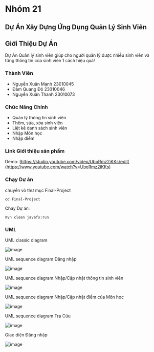 # Nhóm 21

## Dự Án Xây Dựng Ứng Dụng Quản Lý Sinh Viên

## Giới Thiệu Dự Án
Dự Án Quản lý sinh viên giúp cho người quản lý được nhiều sinh viên và từng thông tin của sinh viên 1 cách hiệu quả!

### Thành Viên
- Nguyễn Xuân Mạnh 23010045
- Đàm Quang Đô 23010046
- Nguyễn Xuân Thanh 23010073 

### Chức Năng Chính
- Quản lý thông tin sinh viên 
- Thêm, sửa, xóa sinh viên
- Liệt kê danh sách sinh viên
- Nhập Môn học
- Nhập điểm

### Link Giới thiệu sản phẩm

Demo: [https://studio.youtube.com/video/UboRmz2iKKs/edit](https://www.youtube.com/watch?v=UboRmz2iKKs)

### Chạy Dự án

chuyển vô thư mục Final-Project
```
cd Final-Project
```

Chạy Dự án:  
```
mvn clean javafx:run
```


### UML

UML classic diagram

![image](https://github.com/user-attachments/assets/73d93e60-7697-4ee7-84f6-f45568a86cd7)


UML sequence diagram Đăng nhập

![image](https://github.com/user-attachments/assets/f6100858-ce12-4747-8de8-36c06c2b4269)


UML sequence diagram Nhập/Cập nhật thông tin sinh viên

![image](https://github.com/user-attachments/assets/f014b54e-6b17-47eb-9800-2a8fed3234c8)


UML sequence diagram Nhập/Cập nhật điểm của Môn học

![image](https://github.com/user-attachments/assets/2e3cf363-e261-45b1-96cf-21ddfd5f9877)


UML sequence diagram Tra Cứu

![image](https://github.com/user-attachments/assets/70a84f7e-bd09-4cbe-befa-6bf974a947ce)


Giao diện Đăng nhập

![image](https://github.com/user-attachments/assets/96a5c49a-b6e7-4a6a-8a64-2fc20f7578c3)



